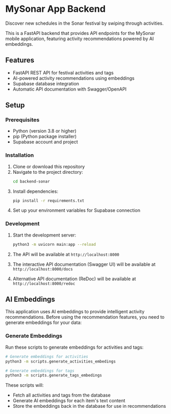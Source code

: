 # MySonar App Backend

Discover new schedules in the Sonar festival by swiping through activities.

This is a FastAPI backend that provides API endpoints for the MySonar mobile application, featuring activity recommendations powered by AI embeddings.

## Features

- FastAPI REST API for festival activities and tags
- AI-powered activity recommendations using embeddings
- Supabase database integration
- Automatic API documentation with Swagger/OpenAPI

## Setup

### Prerequisites

- Python (version 3.8 or higher)
- pip (Python package installer)
- Supabase account and project

### Installation

1. Clone or download this repository
2. Navigate to the project directory:
   ```bash
   cd backend-sonar
   ```
3. Install dependencies:
   ```bash
   pip install -r requirements.txt
   ```
4. Set up your environment variables for Supabase connection

### Development

1. Start the development server:
   ```bash
   python3 -m uvicorn main:app --reload
   ```

2. The API will be available at `http://localhost:8000`

3. The interactive API documentation (Swagger UI) will be available at `http://localhost:8000/docs`

4. Alternative API documentation (ReDoc) will be available at `http://localhost:8000/redoc`

## AI Embeddings

This application uses AI embeddings to provide intelligent activity recommendations. Before using the recommendation features, you need to generate embeddings for your data:

### Generate Embeddings

Run these scripts to generate embeddings for activities and tags:

```bash
# Generate embeddings for activities
python3 -m scripts.generate_activities_embedings

# Generate embeddings for tags
python3 -m scripts.generate_tags_embedings
```

These scripts will:
- Fetch all activities and tags from the database
- Generate AI embeddings for each item's text content
- Store the embeddings back in the database for use in recommendations
